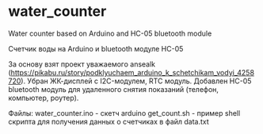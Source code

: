 # water_counter
Water counter based on Arduino and HC-05 bluetooth module

Счетчик воды на Arduino и bluetooth модуле HC-05

За основу взят проект уважаемого ansealk (https://pikabu.ru/story/podklyuchaem_arduino_k_schetchikam_vodyi_4258720). 
Убран ЖК-дисплей с I2C-модулем, RTC модуль.
Добавлен HC-05 bluetooth модуль для удаленного снятия показаний (телефон, компьютер, роутер).

Файлы:
water_counter.ino - скетч arduino 
get_count.sh - пример shell скрипта для получения данных о счетчиках в файл data.txt
